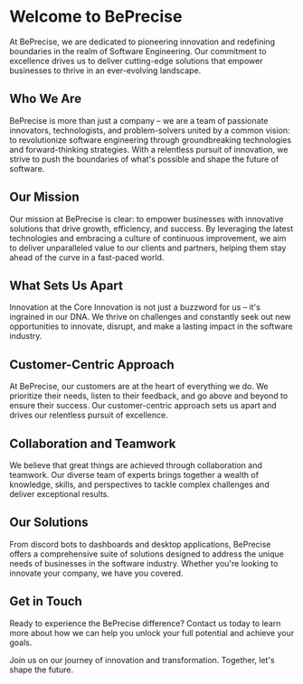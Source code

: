 # Welcome to BePrecise
At BePrecise, we are dedicated to pioneering innovation and redefining boundaries in the realm of Software Engineering. Our commitment to excellence drives us to deliver cutting-edge solutions that empower businesses to thrive in an ever-evolving landscape.

## Who We Are
BePrecise is more than just a company – we are a team of passionate innovators, technologists, and problem-solvers united by a common vision: to revolutionize software engineering through groundbreaking technologies and forward-thinking strategies. With a relentless pursuit of innovation, we strive to push the boundaries of what's possible and shape the future of software.

## Our Mission
Our mission at BePrecise is clear: to empower businesses with innovative solutions that drive growth, efficiency, and success. By leveraging the latest technologies and embracing a culture of continuous improvement, we aim to deliver unparalleled value to our clients and partners, helping them stay ahead of the curve in a fast-paced world.

## What Sets Us Apart
Innovation at the Core
Innovation is not just a buzzword for us – it's ingrained in our DNA. We thrive on challenges and constantly seek out new opportunities to innovate, disrupt, and make a lasting impact in the software industry.

## Customer-Centric Approach
At BePrecise, our customers are at the heart of everything we do. We prioritize their needs, listen to their feedback, and go above and beyond to ensure their success. Our customer-centric approach sets us apart and drives our relentless pursuit of excellence.

## Collaboration and Teamwork
We believe that great things are achieved through collaboration and teamwork. Our diverse team of experts brings together a wealth of knowledge, skills, and perspectives to tackle complex challenges and deliver exceptional results.

## Our Solutions
From discord bots to dashboards and desktop applications, BePrecise offers a comprehensive suite of solutions designed to address the unique needs of businesses in the software industry. Whether you're looking to innovate your company, we have you covered.

## Get in Touch
Ready to experience the BePrecise difference? Contact us today to learn more about how we can help you unlock your full potential and achieve your goals.

Join us on our journey of innovation and transformation. Together, let's shape the future.
